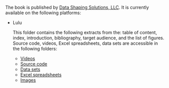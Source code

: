 The book is published by <a href="http://www.datashaping.com">Data Shaping Solutions, LLC</a>. It is currently available on the following platforms:

<ul> 
  <li><a hrefs="https://www.lulu.com/en/us/shop/vincent-granville/off-the-beaten-path-tutorial-stochastic-processes-and-simulations-volume-1/ebook/product-kqwz5e.html?page=1&pageSize=4">Lulu</a></li>

This folder contains the following extracts from the: table of content, index, introduction, bibliography, target audience, and the list of figures. Source code, videos, Excel spreadsheets, data sets are accessible in the following folders: 

<ul>
  <li><a href="https://github.com/VincentGranville/Point-Processes/tree/main/Videos">Videos</a></li>
  <li><a href="https://github.com/VincentGranville/Point-Processes/tree/main/Source%20Code">Source code</a></li>
  <li><a href="https://github.com/VincentGranville/Point-Processes/tree/main/Data">Data sets</a></li>
  <li><a href="https://github.com/VincentGranville/Point-Processes/tree/main/Spreadsheets">Excel spreadsheets</a></li>
  <li><a href="https://github.com/VincentGranville/Point-Processes/tree/main/Images">Images</a></li>
</ul>

